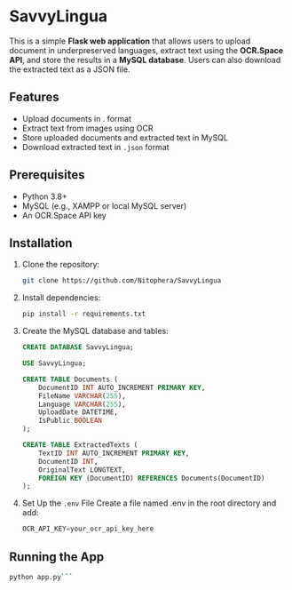 # SavvyLingua

This is a simple **Flask web application** that allows users to upload document in underpreserved languages, extract text using the **OCR.Space API**, and store the results in a **MySQL database**. Users can also download the extracted text as a JSON file.

## Features

- Upload documents in . format
- Extract text from images using OCR
- Store uploaded documents and extracted text in MySQL
- Download extracted text in `.json` format


## Prerequisites

- Python 3.8+
- MySQL (e.g., XAMPP or local MySQL server)
- An OCR.Space API key

## Installation

1. Clone the repository:
    ```bash
    git clone https://github.com/Nitophera/SavvyLingua
    ```

2. Install dependencies:
    ```bash
    pip install -r requirements.txt
    ```

3. Create the MySQL database and tables:
    ```sql
    CREATE DATABASE SavvyLingua;

    USE SavvyLingua;

    CREATE TABLE Documents (
        DocumentID INT AUTO_INCREMENT PRIMARY KEY,
        FileName VARCHAR(255),
        Language VARCHAR(255),
        UploadDate DATETIME,
        IsPublic BOOLEAN
    );

    CREATE TABLE ExtractedTexts (
        TextID INT AUTO_INCREMENT PRIMARY KEY,
        DocumentID INT,
        OriginalText LONGTEXT,
        FOREIGN KEY (DocumentID) REFERENCES Documents(DocumentID)
    );
    ```

4. Set Up the `.env` File
    Create a file named .env in the root directory and add:
    ```python
    OCR_API_KEY=your_ocr_api_key_here
    ```

## Running the App

```bash
python app.py```